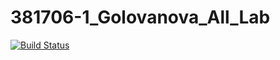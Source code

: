 # 381706-1_Golovanova_All_Lab
[![Build Status](https://travis-ci.org/Lena381706-1/381706-1_Golovanova_All_Lab.svg?branch=Polish)](https://travis-ci.org/Lena381706-1/381706-1_Golovanova_All_Lab)
